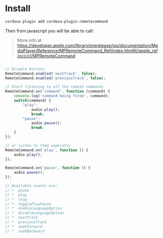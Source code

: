 # Install

```bash
cordova plugin add cordova-plugin-remotecommand
```

Then from javascript you will be able to call:

> More info at https://developer.apple.com/library/prerelease/ios/documentation/MediaPlayer/Reference/MPRemoteCommand_Ref/index.html#//apple_ref/occ/cl/MPRemoteCommand

```javascript

// Disable buttons
RemoteCommand.enabled('nextTrack', false);
RemoteCommand.enabled('previousTrack', false);

// Start listening to all the remote commands
RemoteCommand.on('command', function (command) {
	console.log('command being fired', command);
	switch(command) {
		"play":
			audio.play();
			break;
		"pause":
			audio.pause();
			break;
	}
});

// or listen to them seperatly
RemoteCommand.on('play', function () {
	audio.play();
});

RemoteCommand.on('pause', function () {
	audio.pause();
});

// Available events are:
// *  pause
// *  play
// *  stop
// *  togglePlayPause
// *  enableLanguageOption
// *  disableLanguageOption
// *  nextTrack
// *  previousTrack
// *  seekForward
// *  seekBackward

```
